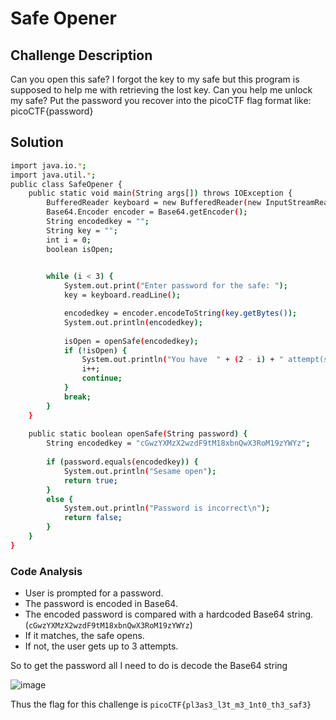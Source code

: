 # Safe Opener

## Challenge Description

Can you open this safe?
I forgot the key to my safe but this program is supposed to help me with retrieving the lost key. Can you help me unlock my safe?
Put the password you recover into the picoCTF flag format like:
picoCTF{password}

## Solution

```bash
import java.io.*;
import java.util.*;  
public class SafeOpener {
    public static void main(String args[]) throws IOException {
        BufferedReader keyboard = new BufferedReader(new InputStreamReader(System.in));
        Base64.Encoder encoder = Base64.getEncoder();
        String encodedkey = "";
        String key = "";
        int i = 0;
        boolean isOpen;
        

        while (i < 3) {
            System.out.print("Enter password for the safe: ");
            key = keyboard.readLine();

            encodedkey = encoder.encodeToString(key.getBytes());
            System.out.println(encodedkey);
              
            isOpen = openSafe(encodedkey);
            if (!isOpen) {
                System.out.println("You have  " + (2 - i) + " attempt(s) left");
                i++;
                continue;
            }
            break;
        }
    }
    
    public static boolean openSafe(String password) {
        String encodedkey = "cGwzYXMzX2wzdF9tM18xbnQwX3RoM19zYWYz";
        
        if (password.equals(encodedkey)) {
            System.out.println("Sesame open");
            return true;
        }
        else {
            System.out.println("Password is incorrect\n");
            return false;
        }
    }
}
```
### Code Analysis

- User is prompted for a password.
- The password is encoded in Base64.
- The encoded password is compared with a hardcoded Base64 string. (`cGwzYXMzX2wzdF9tM18xbnQwX3RoM19zYWYz`)
- If it matches, the safe opens.
- If not, the user gets up to 3 attempts.

So to get the password all I need to do is decode the Base64 string

![image](https://github.com/user-attachments/assets/2cd64c25-7c94-4092-bc1f-76b9d38fe990)

Thus the flag for this challenge is `picoCTF{pl3as3_l3t_m3_1nt0_th3_saf3}`
